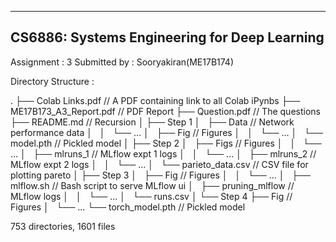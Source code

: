 ---------------------------------------------
CS6886: Systems Engineering for Deep Learning
---------------------------------------------

Assignment	 : 3
Submitted by : Sooryakiran(ME17B174)

Directory Structure :

.
├── Colab Links.pdf									// A PDF containing link to all Colab iPynbs
├── ME17B173_A3_Report.pdf							// PDF Report
├── Question.pdf									// The questions
├── README.md										// Recursion
│
├── Step 1
│   ├── Data										// Network performance data
│   │   └── ...
│   ├── Fig											// Figures
│   │   └── ...
│   └── model.pth									// Pickled model
│
├── Step 2
│   ├── Figs										// Figures
│   │   └── ...
│   ├── mlruns_1									// MLflow expt 1 logs
│   │   └── ...
│   ├── mlruns_2									// MLflow expt 2 logs
│   │   └── ...
│   └── parieto_data.csv							// CSV file for plotting pareto
│
├── Step 3
│   ├── Fig											// Figures
│   │   └── ...
│   ├── mlflow.sh									// Bash script to serve MLflow ui
│   ├── pruning_mlflow								// MLflow logs
│   │   └── ...
│   └── runs.csv
│
└── Step 4
    ├── Fig											// Figures
    │   └── ...
    └── torch_model.pth								// Pickled model

753 directories, 1601 files


